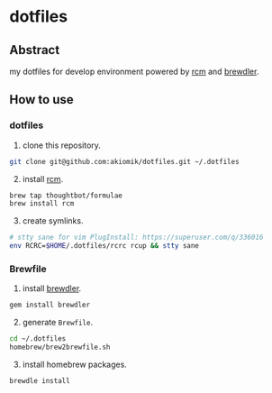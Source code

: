 dotfiles
========

## Abstract
my dotfiles for develop environment powered by [rcm](https://github.com/thoughtbot/rcm) and [brewdler](https://github.com/Homebrew/homebrew-brewdler).

## How to use

### dotfiles

1. clone this repository.

  ```sh
git clone git@github.com:akiomik/dotfiles.git ~/.dotfiles
  ```

2. install [rcm](https://github.com/thoughtbot/rcm).

  ```sh
brew tap thoughtbot/formulae
brew install rcm
  ```

3. create symlinks.

  ```sh
# stty sane for vim PlugInstall: https://superuser.com/q/336016
env RCRC=$HOME/.dotfiles/rcrc rcup && stty sane
  ```

### Brewfile

1. install [brewdler](https://github.com/Homebrew/homebrew-brewdler).

  ```sh
gem install brewdler
  ```

2. generate `Brewfile`.

  ```sh
cd ~/.dotfiles
homebrew/brew2brewfile.sh
  ```

3. install homebrew packages.

  ```sh
brewdle install
  ```
